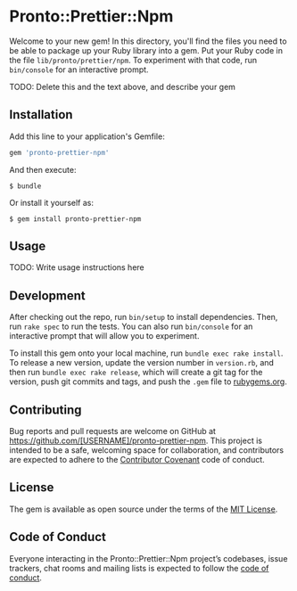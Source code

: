 # Pronto::Prettier::Npm

Welcome to your new gem! In this directory, you'll find the files you need to be able to package up your Ruby library into a gem. Put your Ruby code in the file `lib/pronto/prettier/npm`. To experiment with that code, run `bin/console` for an interactive prompt.

TODO: Delete this and the text above, and describe your gem

## Installation

Add this line to your application's Gemfile:

```ruby
gem 'pronto-prettier-npm'
```

And then execute:

    $ bundle

Or install it yourself as:

    $ gem install pronto-prettier-npm

## Usage

TODO: Write usage instructions here

## Development

After checking out the repo, run `bin/setup` to install dependencies. Then, run `rake spec` to run the tests. You can also run `bin/console` for an interactive prompt that will allow you to experiment.

To install this gem onto your local machine, run `bundle exec rake install`. To release a new version, update the version number in `version.rb`, and then run `bundle exec rake release`, which will create a git tag for the version, push git commits and tags, and push the `.gem` file to [rubygems.org](https://rubygems.org).

## Contributing

Bug reports and pull requests are welcome on GitHub at https://github.com/[USERNAME]/pronto-prettier-npm. This project is intended to be a safe, welcoming space for collaboration, and contributors are expected to adhere to the [Contributor Covenant](http://contributor-covenant.org) code of conduct.

## License

The gem is available as open source under the terms of the [MIT License](https://opensource.org/licenses/MIT).

## Code of Conduct

Everyone interacting in the Pronto::Prettier::Npm project’s codebases, issue trackers, chat rooms and mailing lists is expected to follow the [code of conduct](https://github.com/[USERNAME]/pronto-prettier-npm/blob/master/CODE_OF_CONDUCT.md).
